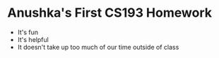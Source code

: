 # Anushka's First CS193 Homework

- It's fun
- It's helpful
- It doesn't take up too much of our time outside of class


